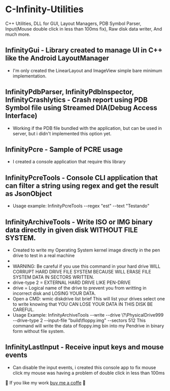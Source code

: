 # C-Infinity-Utilities
C++ Utilities, DLL for GUI, Layout Managers, PDB Symbol Parser, Input(Mouse double click in less than 100ms fix), Raw disk data writer, And much more.

## InfinityGui - Library created to manage UI in C++ like the Android LayoutManager
 - I'm only created the LinearLayout and ImageView simple bare minimum implementation.

## InfinityPdbParser, InfinityPdbInspector, InfinityCrashlytics - Crash report using PDB Symbol file using Streamed DIA(Debug Access Interface)
 - Working if the PDB file bundled with the application, but can be used in server, but i didn't implemented this option yet.

## InfinityPcre  - Sample of PCRE usage
 - I created a console application that require this library

## InfinityPcreTools - Console CLI application that can filter a string using regex and get the result as JsonObject
 - Usage example: InfinityPcreTools --regex "est" --text "Testando"

## InfinityArchiveTools - Write ISO or IMG binary data directly in given disk WITHOUT FILE SYSTEM.
 - Created to write my Operating System kernel image directly in the pen drive to test in a real machine
 - 
 - WARNING: Be careful if you use this command in your hard drive WILL CORRUPT HARD DRIVE FILE SYSTEM BECAUSE WILL ERASE FILE SYSTEM DATA IN SECTORS WRITTEN.
 - drive-type 2 = EXTERNAL HARD DRIVE LIKE PEN-DRIVE
 - drive = Logical name of the drive to prevent you from writting in incorrect disk and LOSING YOUR DATA.
 - Open a CMD:
      wmic diskdrive list brief
      This will list your drives select one to write knowing that YOU CAN LOSE YOUR DATA IN THIS DISK BE CAREFUL.
 - Usage Example: InfinityArchiveTools --write --drive \\?\PhysicalDrive999 --drive-type 2 --input-file "build\floppy.img" --sectors 512
      This command will write the data of floppy.img bin into my Pendrive in binary form without file system.

## InfinityLastInput - Receive input keys and mouse events
 - Can disable the input events, i created this console app to fix mouse click my mouse was having a problem of double click in less than 100ms

🍵 If you like my work [buy me a coffe](https://www.buymeacoffee.com/richardgs) 🍵
